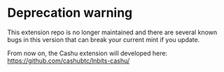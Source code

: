 # Deprecation warning

This extension repo is no longer maintained and there are several known bugs in this version that can break your current mint if you update.

From now on, the Cashu extension will developed here: https://github.com/cashubtc/lnbits-cashu/

